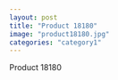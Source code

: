 ```yaml
---
layout: post
title: "Product 18180"
image: "product18180.jpg"
categories: "category1"
---
```

Product 18180

